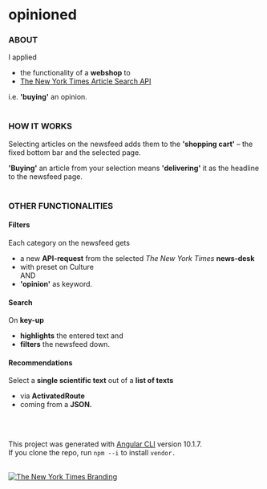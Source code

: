 # opinioned


### ABOUT

I applied

* the functionality of a **webshop**
to
* [The New York Times Article Search API](https://developer.nytimes.com/)

i.e. **'buying'** an opinion.
<br>
<br>

### HOW IT WORKS

Selecting articles on the newsfeed adds them to the **'shopping cart'** – the fixed bottom bar and the selected page.

**'Buying'** an article from your selection means **'delivering'** it as the headline to the newsfeed page.
<br>
<br>

### OTHER FUNCTIONALITIES

#### Filters
Each category on the newsfeed gets 
* a new **API-request** from the selected _The New York Times_ **news-desk** 
* with preset on Culture<br>AND<br>
* **'opinion'** as keyword.

#### Search
On **key-up** 
* **highlights** the entered text and
* **filters** the newsfeed down.

#### Recommendations
Select a **single scientific text** out of a **list of texts**
* via **ActivatedRoute**
* coming from a **JSON.**
<br>
<br>

This project was generated with [Angular CLI](https://github.com/angular/angular-cli) version 10.1.7.<br>
If you clone the repo, run `npm --i` to install `vendor.`
<br>
<br>

[![The New York Times Branding](https://developer.nytimes.com/files/poweredby_nytimes_150c.png?v=1583354208354)](https://developer.nytimes.com/)